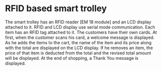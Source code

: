# RFID based smart trolley

The smart trolley has an RFID reader [EM 18 module] and an LCD display attached to it.
RFID and LCD display use serial mode communication. Each item has an RFID tag
attached to it. The customers have their own cards. At first, when the customer scans his
card, a welcome message is displayed. As he adds the items to the cart, the name of the
item and its price along with the total are displayed on the LCD display. If he removes an
item, the price of that item is deducted from the total and the revised total amount will be
displayed. At the end of shopping, a Thank You message is displayed.
